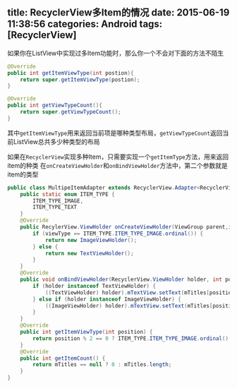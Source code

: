 title: RecyclerView多Item的情况
date: 2015-06-19 11:38:56
categories: Android
tags: [RecyclerView]
---
如果你在ListView中实现过多Item功能时，那么你一个不会对下面的方法不陌生
<!--more-->
```java
@Override
public int getItemViewType(int postion){
	return super.getItemViewType(postion);
}

@Override
public int getViewTypeCount(){
	return super.getViewTypeCount();
}
```
其中`getItemViewType`用来返回当前项是哪种类型布局，`getViewTypeCount`返回当前ListView总共多少种类型的布局

如果在`RecyclerView`实现多种Item，只需要实现一个`getItemType`方法，用来返回item的种类
在`onCreateViewHolder`和`onBindViewHolder`方法中，第二个参数就是item的类型
```java
public class MultipeItemAdapter extends RecyclerView.Adapter<RecyclerView.ViewHolder> {
	public static enum ITEM_TYPE {
		ITEM_TYPE_IMAGE,
		ITEM_TYPE_TEXT
	}
	@Override
	public RecylerView.ViewHolder onCreateViewHolder(ViewGroup parent,int viewType){
		if (viewType == ITEM_TYPE.ITEM_TYPE_IMAGE.ordinal()) {
			return new ImageViewHolder();
		} else {
			return new TextViewHolder();
		}
	}		
	@Override
    public void onBindViewHolder(RecyclerView.ViewHolder holder, int position) {
        if (holder instanceof TextViewHolder) {
            ((TextViewHolder) holder).mTextView.setText(mTitles[position]);
        } else if (holder instanceof ImageViewHolder) {
            ((ImageViewHolder) holder).mTextView.setText(mTitles[position]);
        }
    }
    @Override
    public int getItemViewType(int position) {
        return position % 2 == 0 ? ITEM_TYPE.ITEM_TYPE_IMAGE.ordinal() : ITEM_TYPE.ITEM_TYPE_TEXT.ordinal();
    }
    @Override
    public int getItemCount() {
        return mTitles == null ? 0 : mTitles.length;
    }
}
```